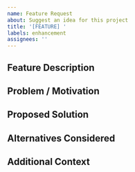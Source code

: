 ```yaml
---
name: Feature Request
about: Suggest an idea for this project
title: '[FEATURE] '
labels: enhancement
assignees: ''
---
```


## Feature Description
<!-- A clear and concise description of what you want to happen -->

## Problem / Motivation
<!-- Describe the problem or need this feature would address -->

## Proposed Solution
<!-- Describe how you think this could be implemented -->

## Alternatives Considered
<!-- Describe any alternative solutions or features you've considered -->

## Additional Context
<!-- Add any other context, screenshots, or examples about the feature request here -->
